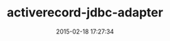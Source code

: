 ---
layout: post
title:  "activerecord-jdbc-adapter"
repo:   "jruby/activerecord-jdbc-adapter"
date:   2015-02-18 17:27:34
gemurl: https://github.com/jruby/activerecord-jdbc-adapter
---